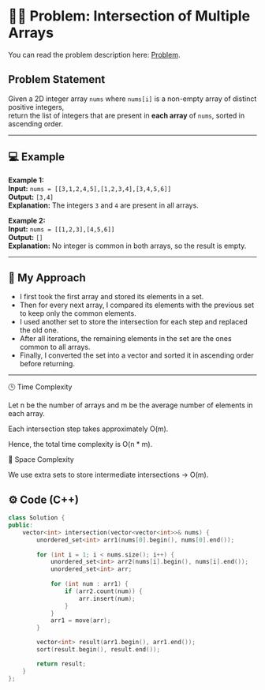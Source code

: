 # 🔗🧩 Problem: Intersection of Multiple Arrays

You can read the problem description here: [Problem](https://leetcode.com/problems/intersection-of-multiple-arrays/).

##  Problem Statement
Given a 2D integer array `nums` where `nums[i]` is a non-empty array of distinct positive integers,  
return the list of integers that are present in **each array** of `nums`, sorted in ascending order.

---

## 💻 Example

**Example 1:**  
**Input:** `nums = [[3,1,2,4,5],[1,2,3,4],[3,4,5,6]]`  
**Output:** `[3,4]`  
**Explanation:** The integers `3` and `4` are present in all arrays.

**Example 2:**  
**Input:** `nums = [[1,2,3],[4,5,6]]`  
**Output:** `[]`  
**Explanation:** No integer is common in both arrays, so the result is empty.

---

## 🧠 My Approach
- I first took the first array and stored its elements in a set.  
- Then for every next array, I compared its elements with the previous set to keep only the common elements.  
- I used another set to store the intersection for each step and replaced the old one.  
- After all iterations, the remaining elements in the set are the ones common to all arrays.  
- Finally, I converted the set into a vector and sorted it in ascending order before returning.

---

🕒 Time Complexity

Let n be the number of arrays and m be the average number of elements in each array.

Each intersection step takes approximately O(m).

Hence, the total time complexity is O(n * m).

💾 Space Complexity

We use extra sets to store intermediate intersections → O(m).


## ⚙️ Code (C++)
```cpp
class Solution {
public:
    vector<int> intersection(vector<vector<int>>& nums) {
        unordered_set<int> arr1(nums[0].begin(), nums[0].end());
        
        for (int i = 1; i < nums.size(); i++) {
            unordered_set<int> arr2(nums[i].begin(), nums[i].end());
            unordered_set<int> arr;
            
            for (int num : arr1) {
                if (arr2.count(num)) {
                    arr.insert(num);
                }
            }
            arr1 = move(arr);
        }

        vector<int> result(arr1.begin(), arr1.end());
        sort(result.begin(), result.end());

        return result;
    }
};

